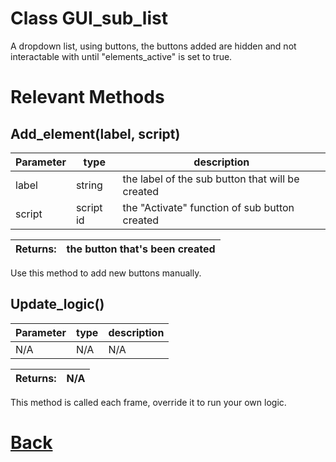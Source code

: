 # Class GUI_sub_list

A dropdown list, using buttons,	the buttons added are hidden and not interactable with until "elements_active" is set to true.
        
# Relevant Methods

## Add_element(label, script)

| Parameter   |  type   |              description                   |
|--           |       --|--                                          |
|   label     | string  | the label of the sub button that will be created |
|   script     | script id  | the "Activate" function of sub button created |

| Returns:  | the button that's been created |
|--         |                             --|

Use this method to add new buttons manually.

## Update_logic()
| Parameter   |  type   |              description                   |
|--           |       --|--                                          |
|    N/A      |   N/A   |                    N/A                     |

| Returns:  | N/A |
|--         |   --|

This method is called each frame, override it to run your own logic.

# [Back](https://github.com/Ced30/GML-GUI-Library-GGL-Documentation/blob/main/API/Struct%20Classes.md)
